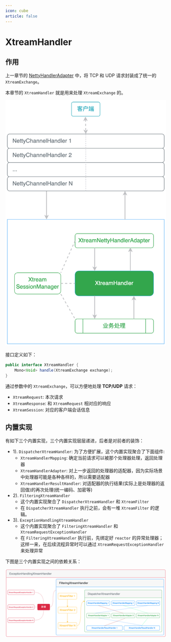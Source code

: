 ```yaml
---
icon: cube
article: false
---
```


# XtreamHandler

## 作用

上一章节的 [NettyHandlerAdapter](./netty-handler-adapter.md) 中，将 TCP 和 UDP 请求封装成了统一的 `XtreamExchange`。

本章节的 `XtreamHandler` 就是用来处理 `XtreamExchange` 的。

![](/img/server/request-processing/request-flow-1.png)

接口定义如下：

```java
public interface XtreamHandler {
    Mono<Void> handle(XtreamExchange exchange);
}
```

通过参数中的 `XtreamExchange`，可以方便地处理 **TCP/UDP** 请求：

- `XtreamRequest`: 本次请求
- `XtreamResponse`: 和 `XtreamRequest` 相对应的响应
- `XtreamSession`: 对应的客户端会话信息

## 内置实现

有如下三个内置实现，三个内置实现层层递进，后者是对前者的装饰：

- 1). `DispatcherXtreamHandler`: 为了方便扩展，这个内置实现聚合了下面组件:
    - `XtreamHandlerMapping`: 确定当前请求可以被那个处理器处理，返回处理器
    - `XtreamHandlerAdapter`: 对上一步返回的处理器的适配器，因为实际场景中处理器可能是各种各样的，所以需要适配器
    - `XtreamHandlerResultHandler`: 对适配器的执行结果(实际上是处理器的返回值)的再次处理(统一编码、加密等)
- 2). `FilteringXtreamHandler`
    - 这个内置实现聚合了 `DispatcherXtreamHandler` 和 `XtreamFilter`
    - 在 `DispatcherXtreamHandler` 执行之前，会有一堆 `XtreamFilter` 的逻辑。
- 3). `ExceptionHandlingXtreamHandler`
    - 这个内置实现聚合了 `FilteringXtreamHandler` 和 `XtreamRequestExceptionHandler`
    - 在 `FilteringXtreamHandler` 执行前，先绑定好 `reactor` 的异常处理器；这样一来，在后续流程异常时可以通过 `XtreamRequestExceptionHandler` 来处理异常

下图是三个内置实现之间的依赖关系：

![](/img/server/request-processing/exception-handling-xtream-handler.png)

